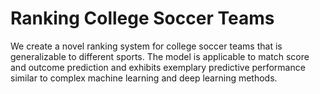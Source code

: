 # Ranking College Soccer Teams
We create a novel ranking system for college soccer teams that is generalizable to different sports. The model is applicable to match score and outcome prediction and exhibits exemplary predictive performance similar to complex machine learning and deep learning methods.
